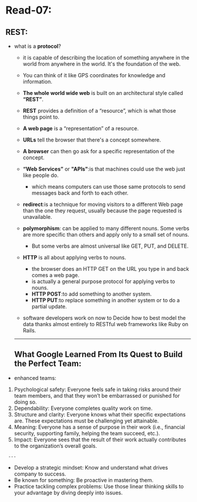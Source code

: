 # Read-07:

## REST:

 - what is a __protocol__?
   - it is capable of describing the location of something anywhere in the world from anywhere in the world. It's the foundation of the web.
   - You can think of it like GPS coordinates for knowledge and information.
   
   - __The whole world wide web__ is built on an architectural style called __“REST”__. 
   - __REST__ provides a definition of a “resource”, which is what those things point to.
   - __A web page__ is a “representation” of a resource.
   - __URLs__ tell the browser that there's a concept somewhere.
   - __A browser__ can then go ask for a specific representation of the concept.
   
   - __“Web Services”__ or __"APIs"__:is that machines could use the web just like people do.
     - which means computers can use those same protocols to send messages back and forth to each other.
     
   - __redirect__:is a technique for moving visitors to a different Web page than the one they request,
     usually because the page requested is unavailable.  
     
   - __polymorphism__: can be applied to many different nouns. Some verbs are more specific than others and apply only to a small set of nouns.
     - But some verbs are almost universal like GET, PUT, and DELETE.
   - __HTTP__ is all about applying verbs to nouns. 
     - the browser does an HTTP GET on the URL you type in and back comes a web page.
     - is actually a general purpose protocol for applying verbs to nouns.
     - __HTTP POST__:to add something to another system.
     - __HTTP PUT__:to replace something in another system or to do a partial update.
   -   software developers work on now to Decide how to best model the data thanks almost entirely to RESTful web frameworks like Ruby on Rails.  
   
   _________________________
   
   ## What Google Learned From Its Quest to Build the Perfect Team:
   
  - enhanced teams:
   1. Psychological safety: Everyone feels safe in taking risks around their team members, and that they won’t be embarrassed or punished for doing so.
   2. Dependability: Everyone completes quality work on time.
   3. Structure and clarity: Everyone knows what their specific expectations are. These expectations must be challenging yet attainable.
   4. Meaning: Everyone has a sense of purpose in their work (i.e., financial security, supporting family, helping the team succeed, etc.).
   5. Impact: Everyone sees that the result of their work actually contributes to the organization’s overall goals.
   
     ---

   - Develop a strategic mindset: Know and understand what drives company to success.
   - Be known for something: Be proactive in mastering them.
   - Practice tackling complex problems: Use those linear thinking skills to your advantage by diving deeply into issues.
